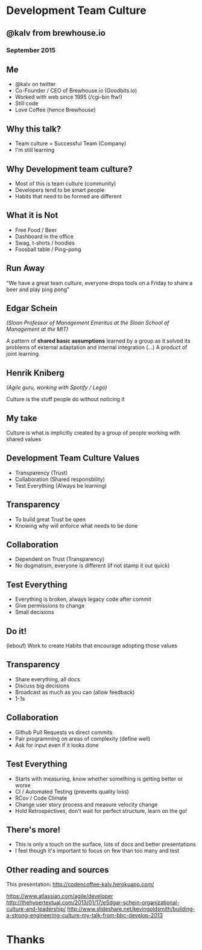 <!SLIDE title-slide>
# Development Team Culture

## @kalv from brewhouse.io

### September 2015

<!SLIDE bullets transition=fade>
## Me

- @kalv on twitter
- Co-Founder / CEO of Brewhouse.io (Goodbits.io)
- Worked with web since 1995 (/cgi-bin ftw!)
- Still code
- Love Coffee (hence Brewhouse)

<!SLIDE bullets transition=fade>
## Why this talk?
- Team culture = Successful Team (Company)
- I'm still learning

<!SLIDE bullets transition=fade>
## Why **Development** team culture?
- Most of this is team culture (community)
- Developers tend to be smart people
- Habits that need to be formed are different

<!SLIDE bullets transition=fade>
## What it is Not
- Free Food / Beer
- Dashboard in the office
- Swag, t-shirts / hoodies
- Foosball table / Ping-pong

<!SLIDE bullets transition=fade>
## Run Away

"We have a great team culture, everyone drops tools on a Friday to share a beer and play ping pong"

<!SLIDE bullets transition=fade>
## Edgar Schein

<em>(Sloan Professor of Management Emeritus at the Sloan School of Management at the MIT)</em>

A pattern of **shared basic assumptions** learned by a group as it solved its problems of external adaptation and internal integration (…) A product of joint learning.

<!SLIDE bullets transition=fade>
## Henrik Kniberg
<em>(Agile guru, working with Spotify / Lego)</em>

Culture is the stuff people do without noticing it

<!SLIDE bullets transition=fade>
## My take

Culture is what is implicitly created by a group of people working with shared values

<!SLIDE bullets transition=fade>
## Development Team Culture Values

- Transparency (Trust)
- Collaboration (Shared responsbility)
- Test Everything (Always be learning)

<!SLIDE bullets transition=fade>
## Transparency

- To build great Trust be open
- Knowing why will enforce what needs to be done

<!SLIDE bullets transition=fade>
## Collaboration

- Dependent on Trust (Transparency)
- No dogmatism, everyone is different (if not stamp it out quick)

<!SLIDE bullets transition=fade>
## Test Everything

- Everything is broken, always legacy code after commit
- Give permissions to change
- Small decisions

<!SLIDE bullets transition=fade>
## Do it!
(lebouf)
Work to create Habits that encourage adopting those values

<!SLIDE bullets transition=fade>
## Transparency
- Share everything, all docs
- Discuss big decisions
- Broadcast as much as you can (allow feedback)
- 1-1s

<!SLIDE bullets transition=fade>
## Collaboration
- Github Pull Requests vs direct commits
- Pair programming on areas of complexity (define well)
- Ask for input even if it looks done

<!SLIDE bullets transition=fade>
## Test Everything
- Starts with measuring, know whether something is getting better or worse
- CI / Automated Testing (prevents quality loss)
- RCov / Code Climate
- Change user story process and measure velocity change
- Hold Retrospectives, don't wait for perfect structure, learn on the go!

<!SLIDE bullets transition=fade>
## There's more!

- This is only a touch on the surface, lots of docs and better presentations
- I feel though it's important to focus on few than too many and test

<!SLIDE bullets transition=fade>
## Other reading and sources

This presentation:
http://codencoffee-kalv.herokuapp.com/

https://www.atlassian.com/agile/developer
http://thehypertextual.com/2013/01/17/eSdgar-schein-organizational-culture-and-leadership/
http://www.slideshare.net/kevingoldsmith/building-a-strong-engineering-culture-my-talk-from-bbc-develop-2013

# Thanks
